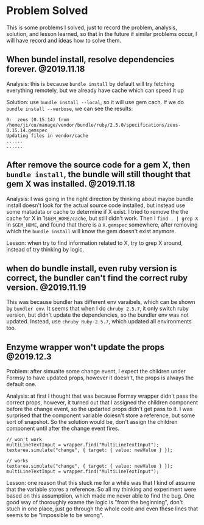 # Problem Solved
This is some problems I solved, just to record the problem, analysis, solution, and lesson learned, so that in the future if similar problems occur, I will have record and ideas how to solve them.

## When bundel install, resolve dependencies forever. @2019.11.18
Analysis: this is because `bundle install` by default will try fetching everything remotely, but we already have cache which can speed it up

Solution: use `bundle install --local`, so it will use gem cach. If we do `bundle install --verbose`, we can see the results:

```
0:  zeus (0.15.14) from /home/ji/co/manage/vendor/bundle/ruby/2.5.0/specifications/zeus-0.15.14.gemspec
Updating files in vendor/cache
......
......

``` 

## After remove the source code for a gem X, then `bundle install`, the bundle will still thought that gem X was installed. @2019.11.18
Analysis: I was going in the right direction by thinking about maybe bundle install doesn't look for the actual source code installed, but instead use some matadata or cache to determine if X exist. I tried to remove the the cache for X in 1`$GEM_HOME/cache`, but still didn't work. Then I `find . | grep X` in `$GEM_HOME`, and found that there is a `X.gemspec` somewhere, after removing which the `bundle install` will know the gem doesn't exist anymore.

Lesson: when try to find information related to X, try to grep X around, instead of try thinking by logic.

## when do bundle install, even ruby version is correct, the bundler can't find the correct ruby version. @2019.11.19
This was because bundler has different env varaibels, which can be shown by `bundler env`. It seems that when I do `chruby 2.5.7`, it only switch ruby version, but didn't update the dependencies, so the bundler env was not updated. Instead, use `chruby Ruby-2.5.7`, which updated all environments too.

## Enzyme wrapper won't update the props @2019.12.3
Problem: after simualte some change event, I expect the children under Formsy to have updated props, however it doesn't, the props is always the default one.

Analysis: at first I thought that was because Formsy wrapper didn't pass the correct props, however, it turned out that I assigned the children component before the change event, so the updarted props didn't get pass to it. I was surprised that the component variable doiesn't store a reference, but some sort of snapshot. So the solution would be, don't assign the children component until after the change event fires.
```
// won't work
multiLineTextInput = wrapper.find("MultiLineTextInput");
textarea.simulate("change", { target: { value: newValue } });

// works
textarea.simulate("change", { target: { value: newValue } });
multiLineTextInput = wrapper.find("MultiLineTextInput");
```

Lesson: one reason that this stuck me for a while was that I kind of assume that the variable stores a reference. So all my thinking and experiment were based on this assumptiion, which made me never able to find the bug. One good way of thoroughly exame the logic is "from the beginning", don't stuch in one place, just go through the whole code and even these lines that seems to be "impossible to be wrong".